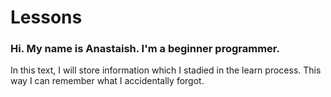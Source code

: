 # Lessons
### Hi. My name is Anastaish. I'm a beginner programmer. 
In this text, I will store information which I stadied in the learn process.
This way I can remember what I accidentally forgot.

